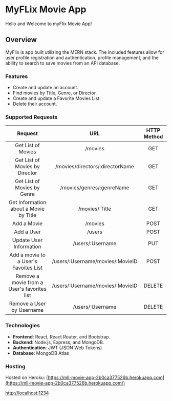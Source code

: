 
# MyFLix Movie App

Hello and Welcome to myFlix Movie App!


## Overview

MyFlix is app built utilizing the MERN stack. The included features allow for user profile registration and authentication, profile management, and the ability to search to save movies from an API database.

### Features

* Create and update an account.  
* Find movies by Title, Genre, or Director.  
* Create and update a Favorite Movies List.  
* Delete their account. 


### Supported Requests
|                   Request                   |                URL               | HTTP Method |
|:-------------------------------------------:|:--------------------------------:|:-----------:|
| Get List of Movies                          | /movies                          | GET         |
| Get List of Movies by Director              | /movies/directors/:directorName  | GET         |
| Get List of Movies by Genre                 | /movies/genres/:genreName        | GET         |
| Get Information about a Movie by Title      | /movies/:Title                   | GET         |
| Add a Movie                                 | /movies                          | POST        |
| Add a User                                  | /users                           | POST        |
| Update User Information                     | /users/:Username                 | PUT         |
| Add a movie to a User's Favoites List       | /users/:Username/movies/:MovieID | POST        |
| Remove a movie from a User's favorites list | /users/:Username/movies/:MovieID | DELETE      |
| Remove a User by Username                   | /users/:Username                 | DELETE      |

### Technologies 

* **Frontend**: React, React Router, and Bootstrap.  
* **Backend**: Node.js, Express, and MongoDB.  
* **Authentication**: JWT (JSON Web Tokens)
* **Database**: MongoDB Atlas

### Hosting
  
Hosted on Heroku: [https://mll-movie-app-2b0ca377526b.herokuapp.com](https://mll-movie-app-2b0ca377526b.herokuapp.com/)

[http://localhost:1234](http://localhost:1234)

